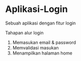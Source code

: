 # Aplikasi-Login
Sebuah aplikasi dengan fitur login

Tahapan alur login
1. Memasukan email & password
2. Memvalidasi masukan
3. Menampilkan halaman home
